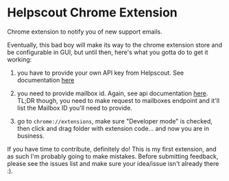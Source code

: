 Helpscout Chrome Extension
==========================

Chrome extension to notify you of new support emails.

Eventually, this bad boy will make its way to the chrome extension store and be configurable in GUI, but until then, here's what you gotta do to get it working:

1) you have to provide your own API key from Helpscout. See documentation [here](http://developer.helpscout.net/help-desk-api/)

2) you need to provide mailbox id. Again, see api documentation [here](http://developer.helpscout.net/help-desk-api/). TL;DR though, you need to make request to mailboxes endpoint and it'll list the Mailbox ID you'll need to provide.

3) go to <code>chrome://extensions</code>, make sure "Developer mode" is checked, then click and drag folder with extension code... and now you are in business.

If you have time to contribute, definitely do! This is my first extension, and as such I'm probably going to make mistakes. Before submitting feedback, please see the issues list and make sure your idea/issue isn't already there :).
